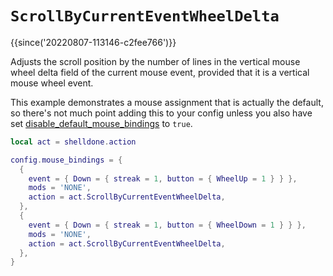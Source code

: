 # `ScrollByCurrentEventWheelDelta`

{{since('20220807-113146-c2fee766')}}

Adjusts the scroll position by the number of lines in the vertical mouse
wheel delta field of the current mouse event, provided that it is a
vertical mouse wheel event.

This example demonstrates a mouse assignment that is actually the default, so
there's not much point adding this to your config unless you also have set
[disable_default_mouse_bindings](../config/disable_default_mouse_bindings.md)
to `true`.

```lua
local act = shelldone.action

config.mouse_bindings = {
  {
    event = { Down = { streak = 1, button = { WheelUp = 1 } } },
    mods = 'NONE',
    action = act.ScrollByCurrentEventWheelDelta,
  },
  {
    event = { Down = { streak = 1, button = { WheelDown = 1 } } },
    mods = 'NONE',
    action = act.ScrollByCurrentEventWheelDelta,
  },
}
```

